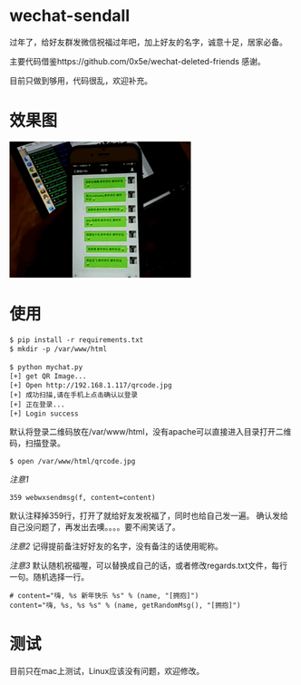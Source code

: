 # wechat-sendall
过年了，给好友群发微信祝福过年吧，加上好友的名字，诚意十足，居家必备。

主要代码借鉴https://github.com/0x5e/wechat-deleted-friends
感谢。

目前只做到够用，代码很乱，欢迎补充。

# 效果图
![](wechat.gif)

# 使用

```
$ pip install -r requirements.txt
$ mkdir -p /var/www/html

$ python mychat.py
[+] get QR Image...
[+] Open http://192.168.1.117/qrcode.jpg
[+] 成功扫描,请在手机上点击确认以登录
[+] 正在登录...
[+] Login success
```
默认将登录二维码放在/var/www/html，没有apache可以直接进入目录打开二维码，扫描登录。
```
$ open /var/www/html/qrcode.jpg
```

*注意1*
```
359 webwxsendmsg(f, content=content)
```
默认注释掉359行，打开了就给好友发祝福了，同时也给自己发一遍。
确认发给自己没问题了，再发出去噢。。。。要不闹笑话了。

*注意2*
记得提前备注好好友的名字，没有备注的话使用昵称。

*注意3*
默认随机祝福喔，可以替换成自己的话，或者修改regards.txt文件，每行一句。随机选择一行。

```
# content="嗨, %s 新年快乐 %s" % (name, "[拥抱]")
content="嗨, %s, %s %s" % (name, getRandomMsg(), "[拥抱]")
```

# 测试
目前只在mac上测试，Linux应该没有问题，欢迎修改。

